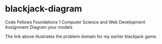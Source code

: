 blackjack-diagram
=================

Code Fellows Foundations 1 Computer Science and Web Development
Assignment Diagram your models

The link above illustrates the problem domain for my earlier blackjack game.
